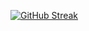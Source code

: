 [![GitHub Streak](http://github-readme-streak-stats.herokuapp.com?user=Looker&theme=dracula&hide_border=true&date_format=j%2Fn%5B%2FY%5D&locale=zh)](https://git.io/streak-stats)
